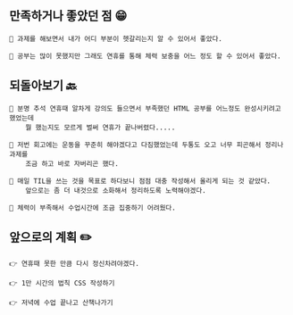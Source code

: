 ## 만족하거나 좋았던 점 😁

	🔸 과제를 해보면서 내가 어디 부분이 헷갈리는지 알 수 있어서 좋았다.
    
    🔸 공부는 많이 못했지만 그래도 연휴를 통해 체력 보충을 어느 정도 할 수 있어서 좋았다.

## 되돌아보기 🔙
	🔹 분명 추석 연휴때 알차게 강의도 들으면서 부족했던 HTML 공부를 어느정도 완성시키려고 했었는데 
    	뭘 했는지도 모르게 벌써 연휴가 끝나버렸다.....
    
    🔹 저번 회고에는 운동을 꾸준히 해야겠다고 다짐했었는데 두통도 오고 너무 피곤해서 정리나 과제를
    	조금 하고 바로 자버리곤 했다.
    
    🔹 매일 TIL을 쓰는 것을 목표로 하다보니 점점 대충 작성해서 올리게 되는 것 같았다. 
    	앞으로는 좀 더 내것으로 소화해서 정리하도록 노력해야겠다.
        
    🔹 체력이 부족해서 수업시간에 조금 집중하기 어려웠다. 
    
## 앞으로의 계획 ✏️
	👉 연휴때 못한 만큼 다시 정신차려야겠다.
    
    👉 1만 시간의 법칙 CSS 작성하기
    
    👉 저녁에 수업 끝나고 산책나가기
    